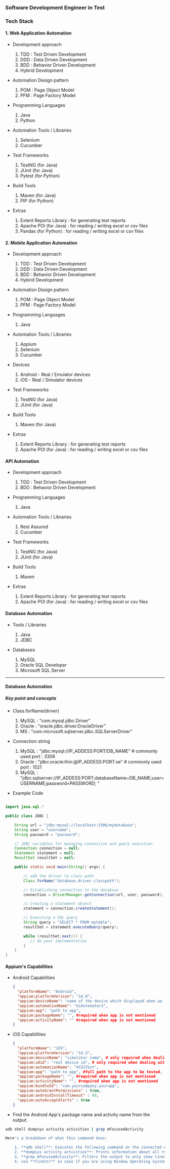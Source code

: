 ### Software Development Engineer in Test

### Tech Stack

#### 1. Web Application Automation

- Development approach

  1. TDD : Test Driven Development
  1. DDD : Data Driven Development
  1. BDD : Behavior Driven Development
  1. Hybrid Development

- Automation Design pattern

  1. POM : Page Object Model
  1. PFM : Page Factory Model

- Programming Languages
  1. Java
  2. Python
- Automation Tools / Libraries

  1. Selenium
  1. Cucumber

- Test Frameworks

  1. TestNG (for Java)
  2. JUnit (for Java)
  3. Pytest (for Python)

- Build Tools

  1. Maven (for Java)
  1. PIP (for Python)

- Extras
  1. Extent Reports Library : for generating test reports
  1. Apache POI (for Java) : for reading / writing excel or csv files
  1. Pandas (for Python) : for reading / writing excel or csv files

#### 2. Mobile Application Automation

- Development approach

  1. TDD : Test Driven Development
  1. DDD : Data Driven Development
  1. BDD : Behavior Driven Development
  1. Hybrid Development

- Automation Design pattern

  1. POM : Page Object Model
  1. PFM : Page Factory Model

- Programming Languages
  1. Java
- Automation Tools / Libraries

  1. Appium
  1. Selenium
  1. Cucumber

- Devices

  1. Android - Real / Emulator devices
  1. iOS - Real / Simulator devices

- Test Frameworks

  1. TestNG (for Java)
  2. JUnit (for Java)

- Build Tools

  1. Maven (for Java)

- Extras
  1. Extent Reports Library : for generating test reports
  1. Apache POI (for Java) : for reading / writing excel or csv files

#### API Automation

- Development approach

  1. TDD : Test Driven Development
  1. BDD : Behavior Driven Development

- Programming Languages

  1. Java

- Automation Tools / Libraries

  1. Rest Assured
  1. Cucumber

- Test Frameworks

  1. TestNG (for Java)
  2. JUnit (for Java)

- Build Tools

  1. Maven

- Extras
  1. Extent Reports Library : for generating test reports
  1. Apache POI (for Java) : for reading / writing excel or csv files

#### Database Automation

- Tools / Libraries

  1. Java
  1. JDBC

- Databases

  1. MySQL
  1. Oracle SQL Developer
  1. Microsoft SQL Server

---

#### Database Automation

##### Key point and concepts

- Class.forName(driver)

  1. MySQL : "com.mysql.jdbc.Driver"
  1. Oracle : "oracle.jdbc.driver.OracleDriver"
  1. MS : "com.microsoft.sqlserver.jdbc.SQLServerDriver"

- Connection string

  1. MySQL : "jdbc:mysql://IP_ADDESS:PORT/DB_NAME" # commonly used port : 3306
  1. Oracle : "jdbc:oracle:thin:@IP_ADDESS:PORT:xe" # commonly used port : 1521
  1. MySQL : "jdbc:sqlserver://IP_ADDESS:PORT;databaseName=DB_NAME;user=USERNAME;password=PASSWORD;
     "

- Example Code

```java

import java.sql.*

public class JDBC {

    String url = "jdbc:mysql://localhost:3306/mydatabase";
    String user = "username";
    String password = "password";

    // JDBC variables for managing connection and query execution
    Connection connection = null;
    Statement statement = null;
    ResultSet resultSet = null;

    public static void main(String[] args) {

        // add the driver to class path
        Class.forName("database.driver.classpath");

        // Establishing connection to the database
        connection = DriverManager.getConnection(url, user, password);

        // Creating a statement object
        statement = connection.createStatement();

        // Executing a SQL query
        String query = "SELECT * FROM mytable";
        resultSet = statement.executeQuery(query);

        while (resultSet.next()) {
           // do your implementation
        }
    }
}


```

#### Appium's Capabilities

- Android Capabilities
  ```json
  {
    "platformName": "Android",
    "appium:platformVersion": "14.0",
    "appium:deviceName": "name of the device which displayed when we run 'adb devices' command",
    "appium:automationName": "UiAutomator2",
    "appium:app": "path to app",
    "appium:packageName": "", #required when app is not mentioned
    "appium:activityName": "" #required when app is not mentioned
  }
  ```
- iOS Capabilities
  ```json
  {
    "platformName": "iOS",
    "appium:platformVersion": "14.5",
    "appium:deviceName": "simulator name", # only required when dealing with simulators
    "appium:udid": "real device id", # only required when dealing with real devices
    "appium:automationName": "XCUITest",
    "appium:app": "path to app", #full path to the app to be tested, it can also be a URL. Extensions are “.ipa” for real devices and “.app” for Simulators.
    "appium:packageName": "", #required when app is not mentioned
    "appium:activityName": "", #required when app is not mentioned
    "appium:bundleId": "com.yourcompany.yourapp",
    "appium:autoGrantPermissions" : true,
    "appium:androidInstallTimeout" : 60,
    "appium:autoAcceptAlerts" : true
  }
  ```
- Find the Android App's package name and activity name from the output.

```bash
adb shell dumpsys activity activities | grep mFocusedActivity

Here's a breakdown of what this command does:

    1. **adb shell**: Executes the following command on the connected Android device.
    2. **dumpsys activity activities**: Prints information about all running activities.
    3. **grep mFocusedActivity**: Filters the output to only show lines containing mFocusedActivity.
    4. use **findstr** in case if you are using Window Operating System
```
